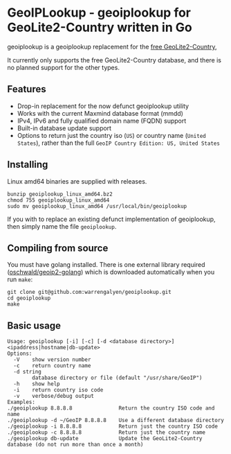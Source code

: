 # GeoIPLookup - geoiplookup for GeoLite2-Country written in Go

geoiplookup is a geoiplookup replacement for the [free GeoLite2-Country](https://dev.maxmind.com/geoip/geoip2/geolite2/),

It currently only supports the free GeoLite2-Country database, and there is no planned support for the other types.


## Features

- Drop-in replacement for the now defunct geoiplookup utility
- Works with the current Maxmind database format (mmdd)
- IPv4, IPv6 and fully qualified domain name (FQDN) support
- Built-in database update support
- Options to return just the country iso (`US`) or country name (`United States`), rather than the full `GeoIP Country Edition: US, United States`


## Installing

Linux amd64 binaries are supplied with releases.

```
bunzip geoiplookup_linux_amd64.bz2
chmod 755 geoiplookup_linux_amd64
sudo mv geoiplookup_linux_amd64 /usr/local/bin/geoiplookup
```

If you with to replace an existing defunct implementation of geoiplookup, then simply name the file `geoiplookup`.


## Compiling from source

You must have golang installed. There is one external library required ([oschwald/geoip2-golang](https://github.com/oschwald/geoip2-golang)) which is downloaded automatically when you run `make`:

```
git clone git@github.com:warrengalyen/geoiplookup.git
cd geoiplookup
make
```

## Basic usage
```
Usage: geoiplookup [-i] [-c] [-d <database directory>] <ipaddress|hostname|db-update>
Options:
  -V	show version number
  -c	return country name
  -d string
    	database directory or file (default "/usr/share/GeoIP")
  -h	show help
  -i	return country iso code
  -v	verbose/debug output
Examples:
./geoiplookup 8.8.8.8			    Return the country ISO code and name
./geoiplookup -d ~/GeoIP 8.8.8.8	Use a different database directory
./geoiplookup -i 8.8.8.8			Return just the country ISO code
./geoiplookup -c 8.8.8.8			Return just the country name
./geoiplookup db-update			    Update the GeoLite2-Country database (do not run more than once a month)
```
